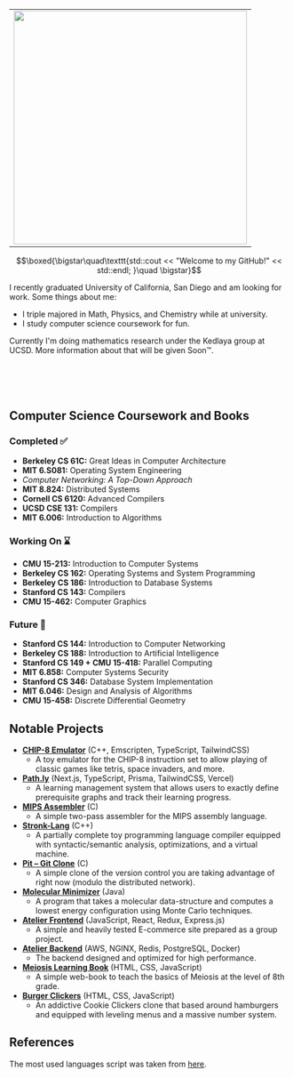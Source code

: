 <table border="0" align="right">
  <tr>
    <td><img src="https://github-readme-stats.vercel.app/api/top-langs/?username=ThomasSpradling&langs_count=8&layout=compact&hide=css,latex,tex,cmake&exclude_repo=AdventOfCode" width="420"/></td>
  </tr>
</table>

$$\boxed{\bigstar\quad\texttt{std::cout << "Welcome to my GitHub!" << std::endl; }\quad \bigstar}$$

I recently graduated University of California, San Diego and am looking for work. Some things about me:
- I triple majored in Math, Physics, and Chemistry while at university.
- I study computer science coursework for fun.

Currently I'm doing mathematics research under the Kedlaya group at UCSD. More information about that will be given Soon™.
<br><br><br><br><br>

## Computer Science Coursework and Books
### Completed ✅
- **Berkeley CS 61C:** Great Ideas in Computer Architecture
- **MIT 6.S081:** Operating System Engineering
- *Computer Networking: A Top-Down Approach*
- **MIT 8.824:** Distributed Systems
- **Cornell CS 6120:** Advanced Compilers
- **UCSD CSE 131:** Compilers
- **MIT 6.006:** Introduction to Algorithms
### Working On ⌛
- **CMU 15-213:** Introduction to Computer Systems
- **Berkeley CS 162:** Operating Systems and System Programming
- **Berkeley CS 186:** Introduction to Database Systems
- **Stanford CS 143:** Compilers
- **CMU 15-462:** Computer Graphics
### Future 🤔
- **Stanford CS 144:** Introduction to Computer Networking
- **Berkeley CS 188:** Introduction to Artificial Intelligence
- **Stanford CS 149 + CMU 15-418:** Parallel Computing
- **MIT 6.858:** Computer Systems Security
- **Stanford CS 346:** Database System Implementation
- **MIT 6.046:** Design and Analysis of Algorithms
- **CMU 15-458:** Discrete Differential Geometry

## Notable Projects
- **[CHIP-8 Emulator](https://github.com/ThomasSpradling/chip-8-emulator)** (C++, Emscripten, TypeScript, TailwindCSS)
  - A toy emulator for the CHIP-8 instruction set to allow playing of classic games like tetris, space invaders, and more.
- **[Path.ly](https://github.com/ThomasSpradling/learning-path-logger)** (Next.js, TypeScript, Prisma, TailwindCSS, Vercel)
  - A learning management system that allows users to exactly define prerequisite graphs and track their learning progress.
- **[MIPS Assembler](https://github.com/ThomasSpradling/assembler-and-linker)** (C)
  - A simple two-pass assembler for the MIPS assembly language.
- **[Stronk-Lang](https://github.com/ThomasSpradling/stronk-lang.git)** (C++)
  - A partially complete toy programming language compiler equipped with syntactic/semantic analysis, optimizations, and a virtual machine.
- **[Pit – Git Clone](https://github.com/ThomasSpradling/git-clone)** (C)
  - A simple clone of the version control you are taking advantage of right now (modulo the distributed network).
- **[Molecular Minimizer](https://github.com/ThomasSpradling/MolecularMinimize)** (Java)
  - A program that takes a molecular data-structure and computes a lowest energy configuration using Monte Carlo techniques.
- **[Atelier Frontend](https://github.com/Benevolent-Black-Olives/products-system-1)** (JavaScript, React, Redux, Express.js)
  - A simple and heavily tested E-commerce site prepared as a group project.
- **[Atelier Backend](https://github.com/Pamplemousse-Powerhouses/atelier)** (AWS, NGINX, Redis, PostgreSQL, Docker)
  - The backend designed and optimized for high performance.
- **[Meiosis Learning Book](https://github.com/ThomasSpradling/meiosis_book)** (HTML, CSS, JavaScript)
  - A simple web-book to teach the basics of Meiosis at the level of 8th grade.
- **[Burger Clickers](https://github.com/ThomasSpradling/burger_clickers)** (HTML, CSS, JavaScript)
  - An addictive Cookie Clickers clone that based around hamburgers and equipped with leveling menus and a massive number system.

## References
The most used languages script was taken from [here](https://github.com/anuraghazra/github-readme-stats).
